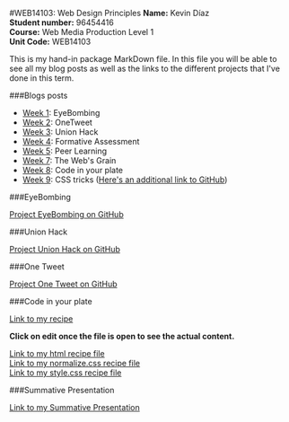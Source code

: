 #WEB14103: Web Design Principles
**Name:** Kevin Díaz  
**Student number:** 96454416  
**Course:** Web Media Production Level 1  
**Unit Code:** WEB14103  

This is my hand-in package MarkDown file. In this file you will be able to see all my blog posts as well as the links to the different projects that I've done in this term.

###Blogs posts
* [Week 1](http://fourthfloor.raveweb.net/karboleda/2016/12/05/eyebombing-web-design-principles/ ): EyeBombing
* [Week 2](http://fourthfloor.raveweb.net/karboleda/2016/12/05/34/): OneTweet
* [Week 3](http://fourthfloor.raveweb.net/karboleda/2016/12/05/union-hack-web-design-principles/): Union Hack
* [Week 4](http://fourthfloor.raveweb.net/karboleda/2016/12/05/formative-presentation-web-design-principles/): Formative Assessment
* [Week 5](http://fourthfloor.raveweb.net/karboleda/2016/12/05/peer-learning-web-design-principles/): Peer Learning
* [Week 7](http://fourthfloor.raveweb.net/karboleda/2016/12/05/the-webs-grain-web-design-principles/): The Web's Grain
* [Week 8](http://fourthfloor.raveweb.net/karboleda/2016/12/05/code-in-your-plate-web-design-principles/): Code in your plate
* [Week 9](http://fourthfloor.raveweb.net/karboleda/2016/12/05/css-tricks-web-design-principles/): CSS tricks ([Here's an additional link to GitHub](https://github.com/CallumLovekin28/CSS-Tricks/blob/master/Font%20Awesome.md))

###EyeBombing

[Project EyeBombing on GitHub](https://github.com/ImMrKDA/EyeBombingSP/blob/master/EYE%20BOMBING%20-%20SUMMATIVE%20PRESENTATION.md)

###Union Hack

[Project Union Hack on GitHub](https://github.com/ImMrKDA/UnionHackSP/blob/master/UnionHackSP.md)

###One Tweet

[Project One Tweet on GitHub](https://github.com/ImMrKDA/OneTweetSP/blob/master/OneTweetSP.md)

###Code in your plate

[Link to my recipe](https://thimbleprojects.org/immrkda/145378/)  

**Click on edit once the file is open to see the actual content.**

[Link to my html recipe file](https://github.com/ImMrKDA/WEB14103-KEVIN-DIAZ/blob/master/HTML%20RECIPE%20FILE.md)  
[Link to my normalize.css recipe file](https://github.com/ImMrKDA/WEB14103-KEVIN-DIAZ/blob/master/NORMALIZE.CSS%20FILE.md)    
[Link to my style.css recipe file](https://github.com/ImMrKDA/WEB14103-KEVIN-DIAZ/blob/master/STYLE.CSS%20RECIPE%20FILE.md)

###Summative Presentation

[Link to my Summative Presentation](https://drive.google.com/open?id=0B1yvY6hTAQrkcTZFcDdVT1FlcUU)
